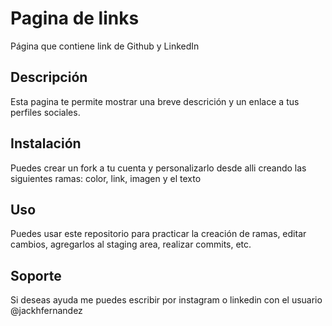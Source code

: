 # Pagina de links
Página que contiene link de Github y LinkedIn 

## Descripción
Esta pagina te permite mostrar una breve descrición y un enlace a tus perfiles sociales.

## Instalación
Puedes crear un fork a tu cuenta y personalizarlo desde alli creando las siguientes ramas: color, link, imagen y el texto

## Uso
Puedes usar este repositorio para practicar la creación de ramas, editar cambios, agregarlos al staging area, realizar commits, etc.

## Soporte
Si deseas ayuda me puedes escribir por instagram o linkedin con el usuario @jackhfernandez

<!---

## Roadmap

En esta sección se incluyen cualquier corrección o mejora futura que puedan estar planeadas para el proyecto.

La siguiente es sería una lista de tareas:

 

- [x] Este es un ítem que ha sido completado

- [ ] Este es un ítem sin completar

 

## Licencia

Información de licencia: normalmente para proyectos de código abierto, se suele describir cómo se licencian.
-->
